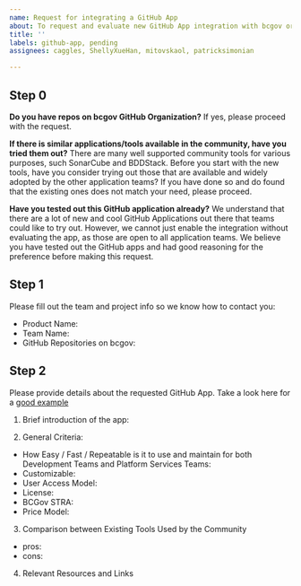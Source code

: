 ```yaml
---
name: Request for integrating a GitHub App
about: To request and evaluate new GitHub App integration with bcgov organization.
title: ''
labels: github-app, pending
assignees: caggles, ShellyXueHan, mitovskaol, patricksimonian

---
```


## Step 0
**Do you have repos on bcgov GitHub Organization?**
If yes, please proceed with the request.

**If there is similar applications/tools available in the community, have you tried them out?**
There are many well supported community tools for various purposes, such SonarCube and BDDStack. 
Before you start with the new tools, have you consider trying out those that are available and widely adopted by the other application teams? 
If you have done so and do found that the existing ones does not match your need, please proceed.

**Have you tested out this GitHub application already?**
We understand that there are a lot of new and cool GitHub Applications out there that teams could like to try out. 
However, we cannot just enable the integration without evaluating the app, as those are open to all application teams. 
We believe you have tested out the GitHub apps and had good reasoning for the preference before making this request.

## Step 1
Please fill out the team and project info so we know how to contact you:

* Product Name: 
* Team Name: 
* GitHub Repositories on bcgov: 


## Step 2
Please provide details about the requested GitHub App. Take a look here for a [good example](https://github.com/BCDevOps/platform-services/issues/120/)

1. Brief introduction of the app:

2. General Criteria:
  - How Easy / Fast / Repeatable is it to use and maintain for both Development Teams and Platform Services Teams:
  - Customizable:
  - User Access Model:
  - License:
  - BCGov STRA:
  - Price Model:

3. Comparison between Existing Tools Used by the Community
  - pros:
  - cons:

4. Relevant Resources and Links
